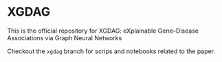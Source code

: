 # XGDAG
 
This is the official repository for XGDAG: eXplainable Gene–Disease Associations via Graph Neural Networks

Checkout the ```xgdag``` branch for scrips and notebooks related to the paper.
